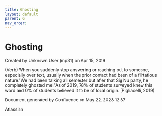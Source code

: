 ```yaml
---
title: Ghosting
layout: default
parent: G
nav_order:
---
```


# Ghosting

Created by  Unknown User (mp31) on Apr 15, 2019

(Verb) When you suddenly stop answering or reaching out to someone, especially over text, usually when the prior contact had been of a flirtatious nature.&quot;We had been talking all semester but after that Sig Nu party, he completely ghosted me!&quot;As of 2019, 78% of students surveyed knew this word and 0% of students believed it to be of local origin. (Pigliacelli, 2019)

Document generated by Confluence on May 22, 2023 12:37

Atlassian

